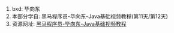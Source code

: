1. bxd: 毕向东
2. 本部分学自: 黑马程序员-毕向东-Java基础视频教程(第11天/第12天)
3. 资源网址: [黑马程序员-毕向东-Java基础视频教程](https://pan.baidu.com/s/1sl9rpPb#list/path=%2F)